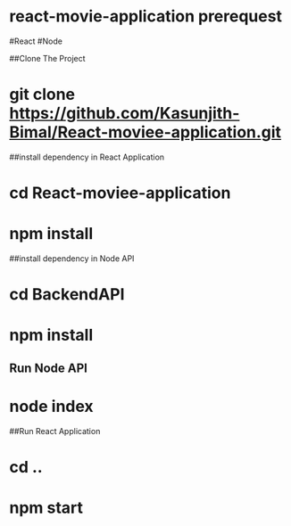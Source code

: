# react-movie-application prerequest 

#React
#Node 

##Clone The Project 

# git clone https://github.com/Kasunjith-Bimal/React-moviee-application.git

##install dependency in React Application 

# cd React-moviee-application
# npm install

##install dependency in Node API

# cd BackendAPI
# npm install

## Run Node API 

# node index 

##Run React Application 

# cd ..
# npm start 